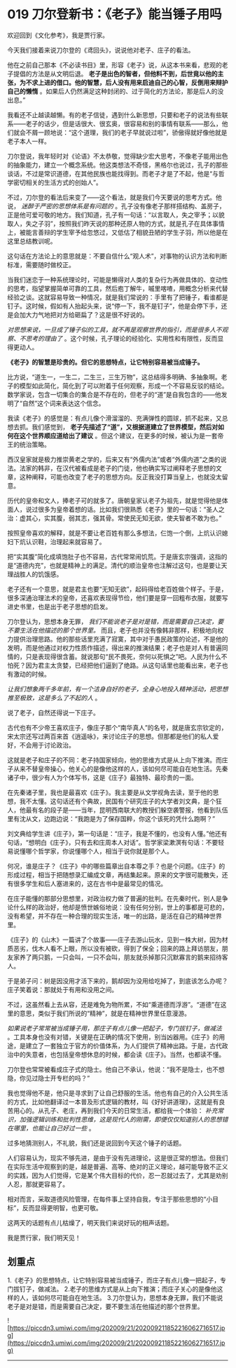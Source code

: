 # 019 刀尔登新书：《老子》能当锤子用吗

欢迎回到《文化参考》，我是贾行家。

今天我们接着来说刀尔登的《鸢回头》，说说他对老子、庄子的看法。

他在之前自己那本《不必读书目》里，形容《老子》说，从这本书来看，悲观的老子提倡的方法是从文明后退。 **老子是出色的智者，但他料不到，后世竟以他的主张，为不求上进的借口。他的智慧，后人没有用来启迪自己的心智，反倒用来辩护自己的懒惰** 。如果后人仍然满足这种封闭的、过于简化的方法论，那是后人的没出息。”

我看还不止越读越懒。有的老子信徒，遇到什么新思想，只要和老子的说法有些联系——老子的话少，但是话很大、很玄奥，很容易和别的事情有联系——那么，他们就会不屑一顾地说：“这个道理，我们的老子早就说过啦”，骄傲得就好像他就是老子本人一样。

刀尔登说，我年轻时对《论语》不太恭敬，觉得缺少宏大思考，不像老子能用出色的抽象能力，建立一个概念系统。他这类想法不奇怪，黑格尔也说过，孔子的那些谈话，不过是常识道德，在其他民族也能找得到。而老子才是了不起，他是“与哲学密切相关的生活方式的创始人”。

不过，刀尔登的看法后来变了——这个看法，就是我们今天要说的思考方式。他说， *迷醉于严密的思想体系是有问题的* 。孔子没有像老子那样搭结构、盖房子，正是他可爱可敬的地方。我们知道，孔子有一句话：“以言取人，失之宰予；以貌取人，失之子羽”，按照我们昨天说的那种还原人物的方式，就是孔子在具体事情上，被能言善辩的学生宰予给忽悠过，又低估了相貌丑陋的学生子羽，所以他是在这里总结教训呢。

这句话在方法论上的意思就是：不要自信什么“观人术”，对事物的认识方法和判断标准，需要随时做校正。

当我们迷恋于一种系统理论时，可能是懒得对人类的复杂行为再做具体的、变动性的思考，指望掌握简单可靠的工具，然后庖丁解牛，嘁里喀喳，用概念分析来代替经验之谈。这就容易导致一种情况，就是我们常说的：手里有了把锤子，看谁都是钉子。这时候，假如有人抬起头来，说“停一下，我不是钉子”，他是会停下手，还是会加大力气地把对方给砸扁了？这是很不好说的。

 *对思想来说，一旦成了锤子似的工具，就不再是观察世界的指引，而是很多人不观察、不思考的理由了* 。这个时候，孔子理论的经验化、实用性和有限性，反而显得更动人。

 **《老子》的智慧是珍贵的。但它的思想特点，让它特别容易被当成锤子。**

比方说，“道生一，一生二，二生三，三生万物”，这总结得多明确、多抽象啊。老子的模型如此简化，简化到了可以附着于任何观察，形成一个不容易反驳的结论。数学家说，包含一切集合的集合是不存在的，但老子的“道”是自我包含的——他发明了“自然”这个词来表达这个信念。

我读《老子》的感觉是：有点儿像个滑溜溜的、充满弹性的圆球，抓不起来，又总想去抓。我们感觉到， **老子先描述了“道”，又根据道建立了世界模型，然后对如何在这个世界顺应道给出了建议** 。但这个建议，在更多的时候，被认为是一套帝王的统治策略。

西汉皇家就是极力推崇黄老之学的，后来又有“外儒内法”或者“外儒内道”之类的说法。法家的韩非，在汉代被看成是老子的门徒，他也确实写过阐释老子思想的文章，这种阐释，可能也改变了老子的思想方向。反正我没打算当皇上，也就没太留意。

历代的皇帝和文人，捧老子可的就多了。唐朝皇家认老子为祖先，就是觉得他是体面人，说过很多为皇帝着想的话。比如我们很熟悉《老子》里的一句话：“圣人之治：虚其心，实其腹，弱其志，强其骨。常使民无知无欲，使夫智者不敢为也。”

按照皇帝喜欢的解释，就是不要让老百姓有那么多想法，仨饱一个倒，上炕认识媳妇下炕认识鞋，治理起来就容易了。

把“实其腹”简化成填饱肚子也不容易，古代常常闹饥荒。于是唐玄宗强调，这指的是“道德内充”，也就是精神上的满足。清代的顺治皇帝也注解过这句，也是要让天理战胜人的饥饿感。

老子还有一个意思，就是君主也要“无知无欲”，起码得给老百姓做个样子。于是，很多深通治理法术的皇帝，还喜欢表现得节俭，他们要是穿一回粗布衣服，就要写进史书里，也是出于老子思想的启发。

刀尔登认为，思想本身无罪， *我们不能说老子是对是错，而是需要自己决定，要不要生活在他描述的那个世界里。* 而且，老子也并没有像韩非那样，积极地向权力提供治理思路。他的那些话里充满了寂寞，其中对于愚民政策的论述，不是他的发明，而是他通过对权力性质作描述，得出来的推演结果；老子也是对人有普遍同情的，只是表现得很含蓄。就说那句“民不畏死，奈何以死惧之”吧。人民为什么不怕死？因为君主太贪婪，已经把他们逼到了绝路。从这句话里也能看出来，老子也有激动的时候。

 *让我们想象两千多年前，有一个洁身自好的老子，全身心地投入精神活动，把思想推至极致，这是多么了不起的人* 。

说了老子，自然还得说一下庄子。

古代也有不少帝王喜欢庄子，像庄子那个“南华真人”的名号，就是唐玄宗钦定的，宋太宗还写过两百来首《逍遥咏》，来讨论庄子的思想。但那都是他们的私人爱好，不会用于讨论政治。

这就是老子和庄子的不同：老子持国家倾向，他的思维方式是从上向下推演。而庄子从来不替皇帝操心，他关心的是像他这样的人，该如何尽可能自在地生活。先秦诸子中，很少有人为个体写书，这是《庄子》最独特、最珍贵的一面。

在先秦诸子里，我也是最喜欢《庄子》。我主要是从文学视角去读，至于他的思想，我不太懂。这句话还有个典故，民国有个研究庄子的大学者刘文典，是个狂人，他最有名的段子是——当年，昆明西南联大的教授们躲空袭警报，他看到队伍里有沈从文，边跑边说：“我跑是为了保存国粹，你这个该死的凭什么跑啊？”

刘文典给学生讲《庄子》，第一句话是：“庄子，我是不懂的，也没有人懂。”他还有句话，“想明白《庄子》，只有去和庄周本人对话”。哲学家梁漱溟有句话：不要轻易说懂哪个哲学家，你说懂哪个人，相当于说你就是那个人。

何况，谁是庄子？《庄子》中的哪些篇章出自本尊之手？也是个问题。《庄子》的形成过程，相当于把随想录汇编成文章，再结集起来。原来的文字很可能散失，还有很多学生和后人塞进来的，这在古书中是最常见的情况。

在庄子能懂的那部分思想里，对政治权力做了普遍的批判。在先秦时代，别人是争论什么样的政治好，他却是愤世嫉俗地说：没有任何分别，世上的事都是可悲的，没有希望，并不存在一种合理的现实生活，唯一的出路，是活在自己的精神世界里。

《庄子》的《山木》一篇讲了个故事——庄子去游山玩水，见到一株大树，因为材质恶劣，伐木人看不上眼，所以没有被砍，得到了保全；回来的路上拜访朋友，朋友家养了两只鹅，一只会叫，一只不会叫，朋友就杀掉那只沉默寡言的鹅来招待客人。

于是弟子问：树是因没用才活下来的，鹅却因为没用给吃掉了，到底该怎么办呢？庄子笑着说：那就处于有用和没用之间。

不过，这虽然看上去从容，还是难免为物所累，不如“乘道德而浮游”。“道德”在这里的意思，类似于我们所说的“精神”，就是在精神世界里任意漫游。

 *如果说老子常常被当成锤子用，那庄子有点儿像一把起子，专门拔钉子，做减法* 。工具本身也没有对错，关键是在正确的情况下使用，别当凶器用。《庄子》的用途，是建立了一套独立于官方的价值体系，为人们提供了精神出路。于是，古代政治中的失意者，也包括皇帝想休息的时候，都会读《庄子》。当然，也都读不懂。

刀尔登也常常被看成庄子式的隐士。他自己不承认，他说：“我不是隐士，也不想隐，你见过隐士开专栏的吗？”

我也觉得他不是，他只是寻求到了让自己舒服的生活。他也有自己的介入公共生活的方式，比如他翻译过一本普及形式逻辑的教材，叫《好好讲道理》，这就是有良苦用心的。从孔子、老庄，再到我们今天的日常生活，都给我一个体验： *补充常识，加强逻辑训练和批判性思维，这是现代人的刚需，即便仅仅知道别人的思想错在哪里，也能让自己好过一些* 。

过多地猜测别人，不礼貌，我们还是说回到今天这个锤子的话题。

人们容易认为，现实不够先进，是由于没有先进理论，这是很正常的想法。但我们在实际生活中观察到的是，越是普遍、高等、绝对的正义理论，越可能导致不正义的实践，因为人们觉得，它是某个伟大目标的代价，忍一忍就过去了，尤其是劝别人忍，那就更容易了。

相对而言，采取道德风险管理，在每件事上坚持自我，专注于那些思想的“小目标”，反而显得更明智，也更可敬。

这两天的话题有点儿枯燥了，明天我们来说好玩的相声话题。

我是贾行家，我们明天见！

## 划重点

1.《老子》的思想特点，让它特别容易被当成锤子，而庄子有点儿像一把起子，专门拔钉子，做减法。
2.老子的思维方式是从上向下推演；而庄子关心的是像他这样的人，该如何尽可能自在地生活。
3.刀尔登认为，思想本身无罪，我们不能说老子是对是错，而是需要自己决定，要不要生活在他描述的那个世界里。

![https://piccdn3.umiwi.com/img/202009/21/202009211852216062716517.jpg](https://piccdn3.umiwi.com/img/202009/21/202009211852216062716517.jpg)

---
